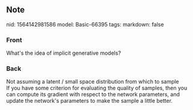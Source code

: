 ## Note
nid: 1564142981586
model: Basic-66395
tags: 
markdown: false

### Front
What's the idea of implicit generative models?

### Back
<div> <div> <div> <div>Not assuming a latent / small space distribution from which to sample</div><div>
</div><div>If you have some criterion for evaluating the quality of samples, then you can compute its gradient with respect to the network parameters, and update the network's parameters to make the sample a little better. </div><div>
</div><div>

</div> </div> </div> </div>
